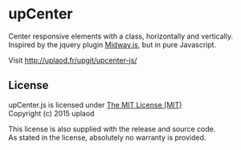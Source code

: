 # upCenter

Center responsive elements with a class, horizontally and vertically.
Inspired by the jquery plugin <a href="https://github.com/BrandonJacoby/Midway.js" target="_blank">Midway.js</a>, but in pure Javascript.

Visit http://uplaod.fr/upgit/upcenter-js/

## License

upCenter.js is licensed under [The MIT License (MIT)](http://opensource.org/licenses/MIT)
<br/>Copyright (c) 2015 uplaod

This license is also supplied with the release and source code.
<br/>As stated in the license, absolutely no warranty is provided.
